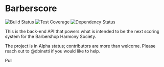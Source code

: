 # Barberscore

[![Build Status](https://semaphoreci.com/api/v1/dbinetti/barberscore-django/branches/master/shields_badge.svg?style=flat-square)](https://semaphoreci.com/dbinetti/barberscore-django)
[![Test Coverage](https://codeclimate.com/github/dbinetti/barberscore-django/badges/coverage.svg?style=flat-square)](https://codeclimate.com/github/dbinetti/barberscore-django/coverage)
[![Dependency Status](https://www.versioneye.com/user/projects/589ea5d10f3d4f003ce97d91/badge.svg?style=flat)](https://www.versioneye.com/user/projects/589ea5d10f3d4f003ce97d91)


This is the back-end API that powers what is intended to be the next scoring system for the Barbershop Harmony Society.

The project is in Alpha status; contributors are more than welcome.  Please reach out to @dbinetti if you would like to help.

Pull
